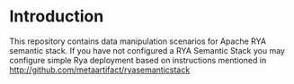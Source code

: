 # Introduction

This repository contains data manipulation scenarios for Apache RYA semantic stack. If you have not configured a RYA Semantic Stack you may configure simple Rya deployment based on instructions mentioned in http://github.com/metaartifact/ryasemanticstack